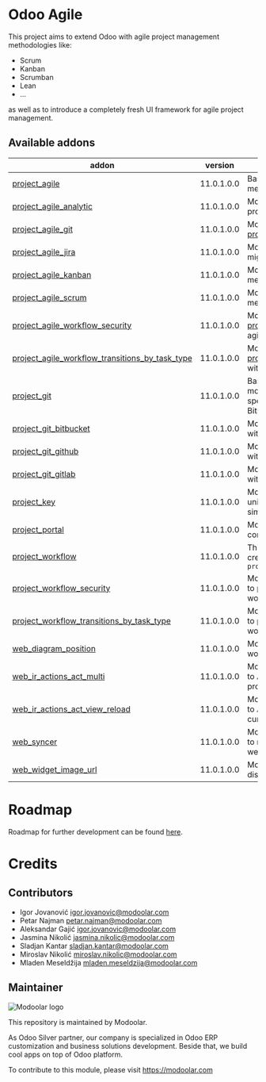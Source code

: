 
Odoo Agile
=================================
This project aims to extend Odoo with agile project management methodologies like:

  * Scrum
  * Kanban
  * Scrumban
  * Lean
  * ...

as well as to introduce a completely fresh UI framework for agile project management.

[//]: # (addons)

Available addons
----------------
addon | version | summary
--- | --- | ---
[project_agile](project_agile/) | 11.0.1.0.0 | Base module for development of all agile methodologies.
[project_agile_analytic](project_agile_analytic/) | 11.0.1.0.0 | Module which bring simple analytics for project tasks.
[project_agile_git](project_agile_git/) | 11.0.1.0.0 | Module which brings integration with [project_git](project_git/) module
[project_agile_jira](project_agile_jira/) | 11.0.1.0.0 | Module which brings interface for migration from JIRA to Odoo. Very light.
[project_agile_kanban](project_agile_kanban/) | 11.0.1.0.0 | Module which brings agile kanban methodology.
[project_agile_scrum](project_agile_scrum/) | 11.0.1.0.0 | Module which brings agile scrum methodology
[project_agile_workflow_security](project_agile_workflow_security/) | 11.0.1.0.0 | Module which integrates [project_workflow_security](project_workflow_security/) with project agile.
[project_agile_workflow_transitions_by_task_type](project_agile_workflow_transitions_by_task_type/) | 11.0.1.0.0 | Module which integrates [project_workflow_transitions_by_task_type](project_workflow_transitions_by_task_type/) with project agile.
[project_git](project_git/) | 11.0.1.0.0 | Base module for development of other modules which will bring integration with specific git services like: GitHub, BitBucket, GitLab, etc.
[project_git_bitbucket](project_git_bitbucket/) | 11.0.1.0.0 | Module which extends [project_git](project_git/) module with BitBucket integration.
[project_git_github](project_git_github/) | 11.0.1.0.0 | Module which extends [project_git](project_git/) module with GitHub integration.
[project_git_gitlab](project_git_gitlab/) | 11.0.1.0.0 | Module which extends [project_git](project_git/) module with GitLab integration.
[project_key](project_key/) | 11.0.1.0.0 | Module which brings functionality to uniquely identify projects and tasks by simple auto generated ``key`` field.
[project_portal](project_portal/) | 11.0.1.0.0 | Module which extends project portal controller to be more extendable.
[project_workflow](project_workflow/) | 11.0.1.0.0 | This module provides functionality to create fully configurable workflow around ``project.task``
[project_workflow_security](project_workflow_security/) | 11.0.1.0.0 | Module which extends [project_workflow](project_workflow/) to provide allowed security groups for workflow transitions.
[project_workflow_transitions_by_task_type](project_workflow_transitions_by_task_type/) | 11.0.1.0.0 | Module which extends [project_workflow](project_workflow/) to provide task type constraints for workflow transitions.
[web_diagram_position](web_diagram_position/) | 11.0.1.0.0 | Module provides functionality to save workflow elements coordinates.
[web_ir_actions_act_multi](web_ir_actions_act_multi/) | 11.0.1.0.0 | Module which brings new type of action to ActionManager which can execute provided list of actions.
[web_ir_actions_act_view_reload](web_ir_actions_act_view_reload/) | 11.0.1.0.0 | Module which brings new type of action to ActionManager which can reload currently active view only.
[web_syncer](web_syncer/) | 11.0.1.0.0 | Module which provides generic interface to receive CUD model notifications on web client side.
[web_widget_image_url](web_widget_image_url/) | 11.0.1.0.0 | Module which provides web widget for displaying image from an URL.

Roadmap
=======
Roadmap for further development can be found [here](roadmap.md).

Credits
=======

Contributors
------------

* Igor Jovanović <igor.jovanovic@modoolar.com>
* Petar Najman <petar.najman@modoolar.com>
* Aleksandar Gajić <igor.jovanovic@modoolar.com>
* Jasmina Nikolić <jasmina.nikolic@modoolar.com>
* Sladjan Kantar <sladjan.kantar@modoolar.com>
* Miroslav Nikolić <miroslav.nikolic@modoolar.com>
* Mladen Meseldžija <mladen.meseldzija@modoolar.com>

Maintainer
----------
![Modoolar logo](https://modoolar.com/modoolar-static/modoolar-logo.png)

This repository is maintained by Modoolar.

As Odoo Silver partner, our company is specialized in Odoo ERP customization and business solutions development.
Beside that, we build cool apps on top of Odoo platform.

To contribute to this module, please visit https://modoolar.com
